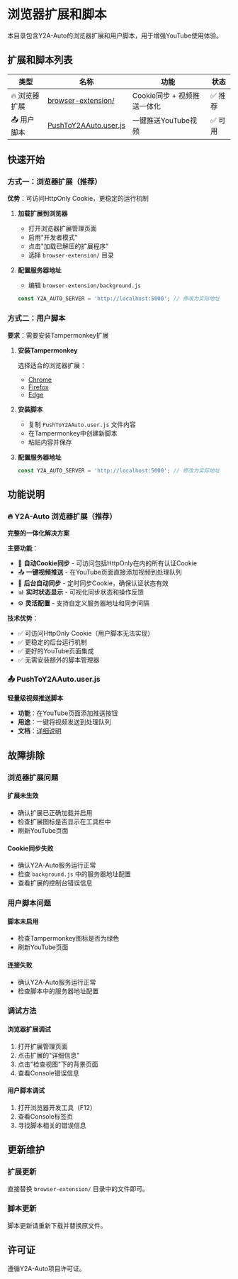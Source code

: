 # 浏览器扩展和脚本

本目录包含Y2A-Auto的浏览器扩展和用户脚本，用于增强YouTube使用体验。

## 扩展和脚本列表

| 类型 | 名称 | 功能 | 状态 |
|------|------|------|------|
| 🔥 浏览器扩展 | [browser-extension/](browser-extension/) | Cookie同步 + 视频推送一体化 | ✅ 推荐 |
| 📤 用户脚本 | [PushToY2AAuto.user.js](PushToY2AAuto.user.js) | 一键推送YouTube视频 | ✅ 可用 |

## 快速开始

### 方式一：浏览器扩展（推荐）

**优势**：可访问HttpOnly Cookie，更稳定的运行机制

1. **加载扩展到浏览器**
   - 打开浏览器扩展管理页面
   - 启用"开发者模式"
   - 点击"加载已解压的扩展程序"
   - 选择 `browser-extension/` 目录

2. **配置服务器地址**
   - 编辑 `browser-extension/background.js`
   ```javascript
   const Y2A_AUTO_SERVER = 'http://localhost:5000'; // 修改为实际地址
   ```

### 方式二：用户脚本

**要求**：需要安装Tampermonkey扩展

1. **安装Tampermonkey**

   选择适合的浏览器扩展：

   - [Chrome](https://chrome.google.com/webstore/detail/tampermonkey/dhdgffkkebhmkfjojejmpbldmpobfkfo)
   - [Firefox](https://addons.mozilla.org/firefox/addon/tampermonkey/)
   - [Edge](https://microsoftedge.microsoft.com/addons/detail/tampermonkey/iikmkjmpaadaobahmlepeloendndfphd)

2. **安装脚本**
   - 复制 `PushToY2AAuto.user.js` 文件内容
   - 在Tampermonkey中创建新脚本
   - 粘贴内容并保存

3. **配置服务器地址**

   ```javascript
   const Y2A_AUTO_SERVER = 'http://localhost:5000'; // 修改为实际地址
   ```

## 功能说明

### 🔥 Y2A-Auto 浏览器扩展（推荐）

**完整的一体化解决方案**

**主要功能**：
- 🍪 **自动Cookie同步** - 可访问包括HttpOnly在内的所有认证Cookie
- 📤 **一键视频推送** - 在YouTube页面直接添加视频到处理队列  
- 🔄 **后台自动同步** - 定时同步Cookie，确保认证状态有效
- 📊 **实时状态显示** - 可视化同步状态和操作反馈
- ⚙️ **灵活配置** - 支持自定义服务器地址和同步间隔

**技术优势**：
- ✅ 可访问HttpOnly Cookie（用户脚本无法实现）
- ✅ 更稳定的后台运行机制
- ✅ 更好的YouTube页面集成
- ✅ 无需安装额外的脚本管理器

### 📤 PushToY2AAuto.user.js

**轻量级视频推送脚本**

- **功能**：在YouTube页面添加推送按钮
- **用途**：一键将视频发送到处理队列
- **文档**：[详细说明](../docs/userscripts/PushTo-README.md)

## 故障排除

### 浏览器扩展问题

#### 扩展未生效

- 确认扩展已正确加载并启用
- 检查扩展图标是否显示在工具栏中
- 刷新YouTube页面

#### Cookie同步失败

- 确认Y2A-Auto服务运行正常
- 检查 `background.js` 中的服务器地址配置
- 查看扩展的控制台错误信息

### 用户脚本问题

#### 脚本未启用

- 检查Tampermonkey图标是否为绿色
- 刷新YouTube页面

#### 连接失败

- 确认Y2A-Auto服务运行正常
- 检查脚本中的服务器地址配置

### 调试方法

#### 浏览器扩展调试

1. 打开扩展管理页面
2. 点击扩展的"详细信息"
3. 点击"检查视图"下的背景页面
4. 查看Console错误信息

#### 用户脚本调试

1. 打开浏览器开发工具（F12）
2. 查看Console标签页
3. 寻找脚本相关的错误信息

## 更新维护

### 扩展更新

直接替换 `browser-extension/` 目录中的文件即可。

### 脚本更新

脚本更新请重新下载并替换原文件。

## 许可证

遵循Y2A-Auto项目许可证。
